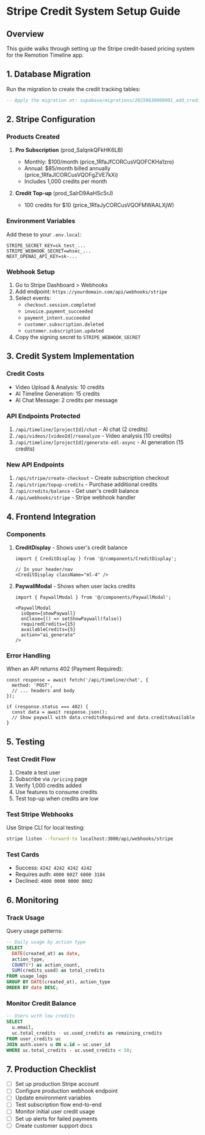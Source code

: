 # Stripe Credit System Setup Guide

## Overview
This guide walks through setting up the Stripe credit-based pricing system for the Remotion Timeline app.

## 1. Database Migration
Run the migration to create the credit tracking tables:
```sql
-- Apply the migration at: supabase/migrations/20250630000001_add_credit_system.sql
```

## 2. Stripe Configuration

### Products Created
1. **Pro Subscription** (prod_SalqnkQFkHK6LB)
   - Monthly: $100/month (price_1RfaJfCORCusVQOFCKHa1zro)
   - Annual: $85/month billed annually (price_1RfaJlCORCusVQOFgZVE7kXi)
   - Includes 1,000 credits per month

2. **Credit Top-up** (prod_SalrD9AaHSc5rJ)
   - 100 credits for $10 (price_1RfaJyCORCusVQOFMWAALXjW)

### Environment Variables
Add these to your `.env.local`:
```env
STRIPE_SECRET_KEY=sk_test_...
STRIPE_WEBHOOK_SECRET=whsec_...
NEXT_OPENAI_API_KEY=sk-...
```

### Webhook Setup
1. Go to Stripe Dashboard > Webhooks
2. Add endpoint: `https://yourdomain.com/api/webhooks/stripe`
3. Select events:
   - `checkout.session.completed`
   - `invoice.payment_succeeded`
   - `payment_intent.succeeded`
   - `customer.subscription.deleted`
   - `customer.subscription.updated`
4. Copy the signing secret to `STRIPE_WEBHOOK_SECRET`

## 3. Credit System Implementation

### Credit Costs
- Video Upload & Analysis: 10 credits
- AI Timeline Generation: 15 credits
- AI Chat Message: 2 credits per message

### API Endpoints Protected
1. `/api/timeline/[projectId]/chat` - AI chat (2 credits)
2. `/api/videos/[videoId]/reanalyze` - Video analysis (10 credits)
3. `/api/timeline/[projectId]/generate-edl-async` - AI generation (15 credits)

### New API Endpoints
1. `/api/stripe/create-checkout` - Create subscription checkout
2. `/api/stripe/topup-credits` - Purchase additional credits
3. `/api/credits/balance` - Get user's credit balance
4. `/api/webhooks/stripe` - Stripe webhook handler

## 4. Frontend Integration

### Components
1. **CreditDisplay** - Shows user's credit balance
   ```tsx
   import { CreditDisplay } from '@/components/CreditDisplay';
   
   // In your header/nav
   <CreditDisplay className="ml-4" />
   ```

2. **PaywallModal** - Shows when user lacks credits
   ```tsx
   import { PaywallModal } from '@/components/PaywallModal';
   
   <PaywallModal
     isOpen={showPaywall}
     onClose={() => setShowPaywall(false)}
     requiredCredits={15}
     availableCredits={5}
     action="ai_generate"
   />
   ```

### Error Handling
When an API returns 402 (Payment Required):
```tsx
const response = await fetch('/api/timeline/chat', {
  method: 'POST',
  // ... headers and body
});

if (response.status === 402) {
  const data = await response.json();
  // Show paywall with data.creditsRequired and data.creditsAvailable
}
```

## 5. Testing

### Test Credit Flow
1. Create a test user
2. Subscribe via `/pricing` page
3. Verify 1,000 credits added
4. Use features to consume credits
5. Test top-up when credits are low

### Test Stripe Webhooks
Use Stripe CLI for local testing:
```bash
stripe listen --forward-to localhost:3000/api/webhooks/stripe
```

### Test Cards
- Success: `4242 4242 4242 4242`
- Requires auth: `4000 0027 6000 3184`
- Declined: `4000 0000 0000 0002`

## 6. Monitoring

### Track Usage
Query usage patterns:
```sql
-- Daily usage by action type
SELECT 
  DATE(created_at) as date,
  action_type,
  COUNT(*) as action_count,
  SUM(credits_used) as total_credits
FROM usage_logs
GROUP BY DATE(created_at), action_type
ORDER BY date DESC;
```

### Monitor Credit Balance
```sql
-- Users with low credits
SELECT 
  u.email,
  uc.total_credits - uc.used_credits as remaining_credits
FROM user_credits uc
JOIN auth.users u ON u.id = uc.user_id
WHERE uc.total_credits - uc.used_credits < 50;
```

## 7. Production Checklist
- [ ] Set up production Stripe account
- [ ] Configure production webhook endpoint
- [ ] Update environment variables
- [ ] Test subscription flow end-to-end
- [ ] Monitor initial user credit usage
- [ ] Set up alerts for failed payments
- [ ] Create customer support docs